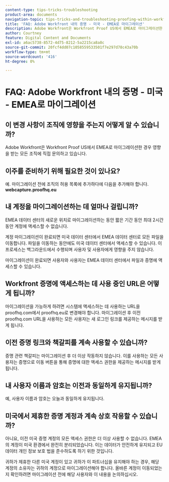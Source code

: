 ```yaml
---
content-type: tips-tricks-troubleshooting
product-area: documents
navigation-topic: tips-tricks-and-troubleshooting-proofing-within-workfront
title: 'FAQ: Adobe Workfront 내의 증명 - 미국 - EMEA로 마이그레이션'
description: Adobe Workfront은 Workfront Proof US에서 EMEA로 마이그레이션한 경우 영향을 받는 모든 조직에 직접 문의하고 있습니다.
author: Courtney
feature: Digital Content and Documents
exl-id: a6ac5738-8572-4d75-8212-5a2215ca8a8c
source-git-commit: 20fcf4dd07c1058559533501f7e297d78c43a70b
workflow-type: tm+mt
source-wordcount: '416'
ht-degree: 0%

---
```


# FAQ: Adobe Workfront 내의 증명 - 미국 - EMEA로 마이그레이션

## 이 변경 사항이 조직에 영향을 주는지 어떻게 알 수 있습니까? 

Adobe Workfront은 Workfront Proof US에서 EMEA로 마이그레이션한 경우 영향을 받는 모든 조직에 직접 문의하고 있습니다.

## 이주를 준비하기 위해 필요한 것이 있나요?

예. 마이그레이션 전에 조직의 허용 목록에 추가하다에 다음을 추가해야 합니다.\
**webcapture.proofhq.eu**

## 내 계정을 마이그레이션하는 데 얼마나 걸립니까?

EMEA 데이터 센터의 새로운 위치로 마이그레이션하는 동안 짧은 기간 동안 최대 2시간 동안 계정에 액세스할 수 없습니다.

계정 마이그레이션이 완료되면 미국 데이터 센터에서 EMEA 데이터 센터로 모든 파일을 이동합니다. 파일을 이동하는 동안에도 미국 데이터 센터에서 액세스할 수 있습니다. 이 프로세스는 백그라운드에서 수행되며 사용자 및 사용자에게 영향을 주지 않습니다.

마이그레이션이 완료되면 사용자와 사용자는 EMEA 데이터 센터에서 파일과 증명에 액세스할 수 있습니다. 

## Workfront 증명에 액세스하는 데 사용 중인 URL은 어떻게 됩니까?

마이그레이션을 가능하게 하려면 시스템에 액세스하는 데 사용하는 URL을 proofhq.com에서 proofhq.eu로 변경해야 합니다. 마이그레이션 후 이전 proofhq.com URL을 사용하는 모든 사용자는 새 로그인 링크를 제공하는 메시지를 받게 됩니다.

## 이전 증명 링크와 책갈피를 계속 사용할 수 있습니까?

증명 관련 책갈피는 마이그레이션 후 더 이상 작동하지 않습니다. 이를 사용하는 모든 사용자는 증명으로 이동 버튼을 통해 증명에 대한 액세스 권한을 제공하는 메시지를 받게 됩니다.

## 내 사용자 이름과 암호는 이전과 동일하게 유지됩니까?

예, 사용자 이름과 암호는 오늘과 동일하게 유지됩니다.

## 미국에서 제휴한 증명 계정과 계속 상호 작용할 수 있습니까?

아니요, 이전 미국 증명 계정의 모든 액세스 권한은 더 이상 사용할 수 없습니다. EMEA의 계정이 미국 환경에서 완전히 분리되었습니다. 이는 데이터가 안전하게 유지되고 EU 데이터 개인 정보 보호 법을 준수하도록 하기 위한 것입니다.

귀하가 제휴한 다른 미국 계정이 있고 귀하가 이 파트너십을 유지해야 하는 경우, 해당 계정의 소유자는 귀하의 계정으로 마이그레이션해야 합니다. 올바른 계정이 이동되었는지 확인하려면 마이그레이션 전에 해당 사용자와 이 내용을 논의하십시오.
